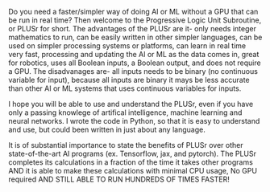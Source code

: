 Do you need a faster/simpler way of doing AI or ML without a GPU that can be run in real time? Then welcome to the Progressive Logic Unit Subroutine, or PLUSr for short.  The advantages of the PLUSr are it- only needs integer mathematics to run, can be easily written in other simpler languages, can be used on simpler processing systems or platforms, can learn in real time very fast, processing and updating the AI or ML as the data comes in, great for robotics, uses all Boolean inputs, a Boolean output, and does not require a GPU. The disadvanages are- all inputs needs to be binary (no continuous variable for input), because all inputs are binary it mays be less accurate than other AI or ML systems that uses continuous variables for inputs. 

I hope you will be able to use and understand the PLUSr, even if you have only a passing knowlege of artifical intelligence, machine learning and neural networks.  I wrote the code in Python, so that it is easy to understand and use, but could been written in just about any language.

It is of substantial importance to state the benefits of PLUSr over other state-of-the-art AI programs (ex. Tensorflow, jax, and pytorch). The PLUSr completes its calculations in a fraction of the time it takes other programs AND it is able to make these calculations with minimal CPU usage, No GPU required AND STILL ABLE TO RUN HUNDREDS OF TIMES FASTER!
